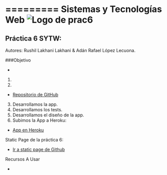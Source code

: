 =========
Sistemas y Tecnologías Web
![Logo de prac6](http://www.comunicacionvisible.com/wp-content/uploads/2014/01/app.jpg "Logo de prac6")
=========
Práctica 6 SYTW: 
---------
Autores: Rushil Lakhani Lakhani & Adán Rafael López Lecuona.

###Objetivo

-

1. 

2. 
  * [Repositorio de GitHub](https://github.com/XandoBit/practica6)
3. Desarrollamos la app.
4. Desarrollamos los tests.
5. Desarrollamos el diseño de la app.
6. Subimos la App a Heroku:
  * [App en Heroku](https://herokuapp.com)

  
 
Static Page de la práctica 6:
  * [Ir a static page de Github](http://xandobit.github.io/webpageSYTW.github.io/) 



Recursos A Usar
 
-
